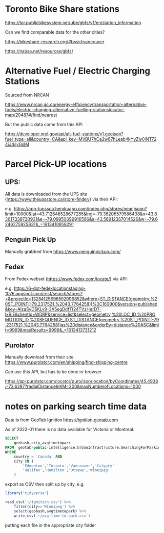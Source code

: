 # Toronto Bike Share stations

https://tor.publicbikesystem.net/ube/gbfs/v1/en/station_information

Can we find comparable data for the other cities?

https://bikeshare-research.org/#bssid:vancouver

https://nabsa.net/resources/gbfs/


# Alternative Fuel / Electric Charging Stations

Sourced from NRCAN

https://www.nrcan.gc.ca/energy-efficiency/transportation-alternative-fuels/electric-charging-alternative-fuelling-stationslocator-map/20487#/find/nearest

But the public data come from this API

https://developer.nrel.gov/api/alt-fuel-stations/v1.geojson?fuel_type=all&country=CA&api_key=MVBU7hCe2w67hLeab4kYyZly0INT724iJ4syGsIM



# Parcel Pick-UP locations

## UPS:

All data is downloaded from the UPS site (https://www.theupsstore.ca/store-finder/) via their API:
 
e.g. https://app-tupssca.herokuapp.com/index.php/stores/near.jsonp?limit=10000&lat=43.712648528677285&lng=-79.36206579586438&n=43.83617338720931&e=-79.09950399916566&s=43.58912367014526&w=-79.6246275925631&_=1613410958291

## Penguin Pick Up

Manually grabbed from https://www.penguinpickup.com/

## Fedex

From Fedex webset (https://www.fedex.com/locate/) via API:

e.g. https://6-dot-fedexlocationstaging-1076.appspot.com/rest/search/stores?=&projectId=13284125696592996852&where=ST_DISTANCE(geometry,%20ST_POINT(-79.2317521,%2043.7764258))%3C160900&version=published&key=AIzaSyD5KLv9-3X5egDdfTI24TVzHerD7-IxBiE&clientId=WDRP&service=list&select=geometry,%20LOC_ID,%20PROMOTION_ID,%20SEQUENCE_ID,ST_DISTANCE(geometry,%20ST_POINT(-79.2317521,%2043.7764258))as%20distance&orderBy=distance%20ASC&limit=9999&maxResults=9999&_=1613413731212

## Purolator

Manually download from their site https://www.purolator.com/en/shipping/find-shipping-centre

Can use this API, but has to be done in-browser

https://api.purolator.com/locator/puro/json/location/byCoordinates/45.4938/-73.6287?radialDistanceInKM=200&maxNumberofLocations=1000




# notes on parking search time data

Data is from GeoTab Ignition https://ignition.geotab.com

As of 2022-01 there is no data available for Victoria or Montreal.

```sql
SELECT 
	geohash,city,avgtimetopark
FROM `geotab-public-intelligence.UrbanInfrastructure.SearchingForParking`
WHERE 
	country = 'Canada' AND
	city IN (
		'Edmonton','Toronto','Vancouver','Calgary'
		'Halifax','Hamilton','Ottawa','Winnipeg'
	)
```

export as CSV then split up by city, e.g.

```r
library('tidyverse')

read_csv('~/ignition.csv') %>%
	filter(city=='Winnipeg') %>%
	select(geohash,avgtimetopark) %>%
	write_csv('~/avg-time-to-park.csv')
```

putting each file in the appropriate city folder

